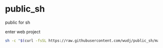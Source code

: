 # public_sh
public for sh
  
enter web project
```Bash 
sh -c "$(curl -fsSL https://raw.githubusercontent.com/wudj/public_sh/master/init.sh)"
```
